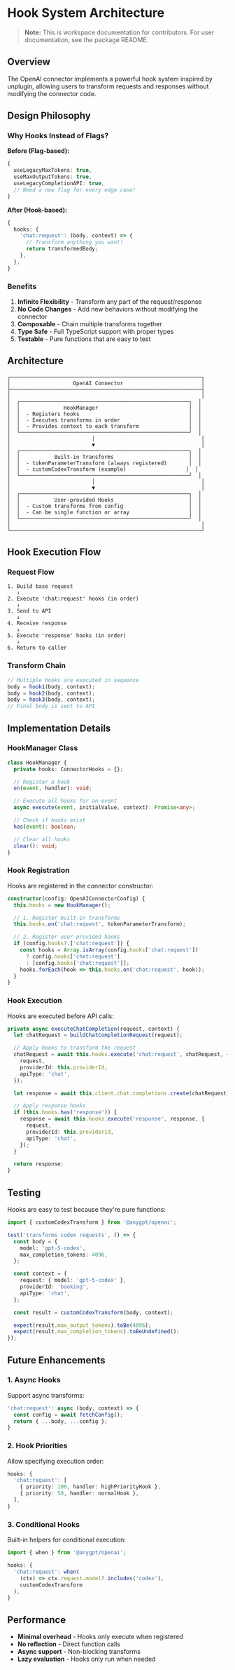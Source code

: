 # Hook System Architecture

> **Note:** This is workspace documentation for contributors. For user documentation, see the package README.

## Overview

The OpenAI connector implements a powerful hook system inspired by unplugin, allowing users to transform requests and responses without modifying the connector code.

## Design Philosophy

### Why Hooks Instead of Flags?

**Before (Flag-based):**

```typescript
{
  useLegacyMaxTokens: true,
  useMaxOutputTokens: true,
  useLegacyCompletionAPI: true,
  // Need a new flag for every edge case!
}
```

**After (Hook-based):**

```typescript
{
  hooks: {
    'chat:request': (body, context) => {
      // Transform anything you want!
      return transformedBody;
    },
  },
}
```

### Benefits

1. **Infinite Flexibility** - Transform any part of the request/response
2. **No Code Changes** - Add new behaviors without modifying the connector
3. **Composable** - Chain multiple transforms together
4. **Type Safe** - Full TypeScript support with proper types
5. **Testable** - Pure functions that are easy to test

## Architecture

```
┌─────────────────────────────────────────────────────────────┐
│                    OpenAI Connector                         │
├─────────────────────────────────────────────────────────────┤
│                                                             │
│  ┌──────────────────────────────────────────────────────┐  │
│  │              HookManager                             │  │
│  │  - Registers hooks                                   │  │
│  │  - Executes transforms in order                      │  │
│  │  - Provides context to each transform                │  │
│  └──────────────────────────────────────────────────────┘  │
│                          │                                  │
│                          ▼                                  │
│  ┌──────────────────────────────────────────────────────┐  │
│  │           Built-in Transforms                        │  │
│  │  - tokenParameterTransform (always registered)       │  │
│  │  - customCodexTransform (example)                   │  │
│  └──────────────────────────────────────────────────────┘  │
│                          │                                  │
│                          ▼                                  │
│  ┌──────────────────────────────────────────────────────┐  │
│  │           User-provided Hooks                        │  │
│  │  - Custom transforms from config                     │  │
│  │  - Can be single function or array                   │  │
│  └──────────────────────────────────────────────────────┘  │
│                                                             │
└─────────────────────────────────────────────────────────────┘
```

## Hook Execution Flow

### Request Flow

```
1. Build base request
   ↓
2. Execute 'chat:request' hooks (in order)
   ↓
3. Send to API
   ↓
4. Receive response
   ↓
5. Execute 'response' hooks (in order)
   ↓
6. Return to caller
```

### Transform Chain

```typescript
// Multiple hooks are executed in sequence
body = hook1(body, context);
body = hook2(body, context);
body = hook3(body, context);
// Final body is sent to API
```

## Implementation Details

### HookManager Class

```typescript
class HookManager {
  private hooks: ConnectorHooks = {};

  // Register a hook
  on(event, handler): void;

  // Execute all hooks for an event
  async execute(event, initialValue, context): Promise<any>;

  // Check if hooks exist
  has(event): boolean;

  // Clear all hooks
  clear(): void;
}
```

### Hook Registration

Hooks are registered in the connector constructor:

```typescript
constructor(config: OpenAIConnectorConfig) {
  this.hooks = new HookManager();

  // 1. Register built-in transforms
  this.hooks.on('chat:request', tokenParameterTransform);

  // 2. Register user-provided hooks
  if (config.hooks?.['chat:request']) {
    const hooks = Array.isArray(config.hooks['chat:request'])
      ? config.hooks['chat:request']
      : [config.hooks['chat:request']];
    hooks.forEach(hook => this.hooks.on('chat:request', hook));
  }
}
```

### Hook Execution

Hooks are executed before API calls:

```typescript
private async executeChatCompletion(request, context) {
  let chatRequest = buildChatCompletionRequest(request);

  // Apply hooks to transform the request
  chatRequest = await this.hooks.execute('chat:request', chatRequest, {
    request,
    providerId: this.providerId,
    apiType: 'chat',
  });

  let response = await this.client.chat.completions.create(chatRequest);

  // Apply response hooks
  if (this.hooks.has('response')) {
    response = await this.hooks.execute('response', response, {
      request,
      providerId: this.providerId,
      apiType: 'chat',
    });
  }

  return response;
}
```

## Testing

Hooks are easy to test because they're pure functions:

```typescript
import { customCodexTransform } from '@anygpt/openai';

test('transforms codex requests', () => {
  const body = {
    model: 'gpt-5-codex',
    max_completion_tokens: 4096,
  };

  const context = {
    request: { model: 'gpt-5-codex' },
    providerId: 'booking',
    apiType: 'chat',
  };

  const result = customCodexTransform(body, context);

  expect(result.max_output_tokens).toBe(4096);
  expect(result.max_completion_tokens).toBeUndefined();
});
```

## Future Enhancements

### 1. Async Hooks

Support async transforms:

```typescript
'chat:request': async (body, context) => {
  const config = await fetchConfig();
  return { ...body, ...config };
}
```

### 2. Hook Priorities

Allow specifying execution order:

```typescript
hooks: {
  'chat:request': [
    { priority: 100, handler: highPriorityHook },
    { priority: 50, handler: normalHook },
  ],
}
```

### 3. Conditional Hooks

Built-in helpers for conditional execution:

```typescript
import { when } from '@anygpt/openai';

hooks: {
  'chat:request': when(
    (ctx) => ctx.request.model?.includes('codex'),
    customCodexTransform
  ),
}
```

## Performance

- **Minimal overhead** - Hooks only execute when registered
- **No reflection** - Direct function calls
- **Async support** - Non-blocking transforms
- **Lazy evaluation** - Hooks only run when needed
